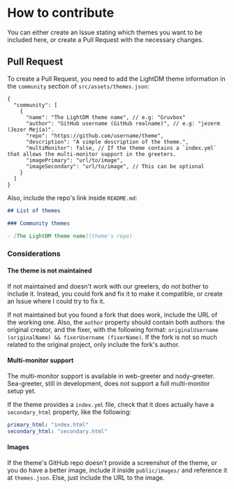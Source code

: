 # How to contribute

You can either create an Issue stating which themes you want to be included here, or create a Pull Request with the necessary changes.

## Pull Request

To create a Pull Request, you need to add the LightDM theme information in the `community` section of `src/assets/themes.json`:

```jsonc
{
  "community": [
    {
      "name": "The LightDM theme name", // e.g: "Gruvbox"
      "author": "GitHub username (GitHub realname)", // e.g: "jezerm (Jezer Mejía)".
      "repo": "https://github.com/username/theme",
      "description": "A simple description of the theme.",
      "multiMonitor": false, // If the theme contains a `index.yml` that allows the multi-monitor support in the greeters.
      "imagePrimary": "url/to/image",
      "imageSecondary": "url/to/image", // This can be optional
    }
  ]
}
```

Also, include the repo's link inside `README.md`:

```markdown
## List of themes

### Community themes

- [The LightDM theme name](theme's repo)
```

### Considerations

#### The theme is not maintained

If not maintained and doesn't work with our greeters, do not bother to include it. Instead, you could fork and fix it to make it compatible, or create an Issue where I could try to fix it.

If not maintained but you found a fork that does work, include the URL of the working one. Also, the `author` property should contain both authors: the original creator, and the fixer, with the following format: `originalUsername (originalName) && fixerUsername (fixerName)`. If the fork is not so much related to the original project, only include the fork's author.

#### Multi-monitor support

The multi-monitor support is available in web-greeter and nody-greeter. Sea-greeter, still in development, does not support a full multi-monitor setup yet.

If the theme provides a `index.yml` file, check that it does actually have a `secondary_html` property, like the following:

```yaml
primary_html: "index.html"
secondary_html: "secondary.html"
```

#### Images

If the theme's GitHub repo doesn't provide a screenshot of the theme, or you do have a better image, include it inside `public/images/` and reference it at `themes.json`. Else, just include the URL to the image.
